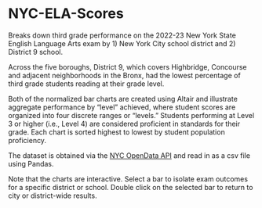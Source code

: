 # NYC-ELA-Scores

Breaks down third grade performance on the 2022-23 New York State English Language Arts exam by 1) New York City school district and 2) District 9 school.

Across the five boroughs, District 9, which covers Highbridge, Concourse and adjacent neighborhoods in the Bronx, had the lowest percentage of third grade students reading at their grade level.

Both of the normalized bar charts are created using Altair and illustrate aggregate performance by “level” achieved, where student scores are organized into four discrete ranges or “levels.” Students performing at Level 3 or higher (i.e., Level 4) are considered proficient in standards for their grade. Each chart is sorted highest to lowest by student population proficiency.

The dataset is obtained via the [NYC OpenData API](https://data.cityofnewyork.us/Education/English-Language-Arts-ELA-Test-Results-2013-2023/iebs-5yhr/data) and read in as a csv file using Pandas.

Note that the charts are interactive. Select a bar to isolate exam outcomes for a specific district or school. Double click on the selected bar to return to city or district-wide results.
